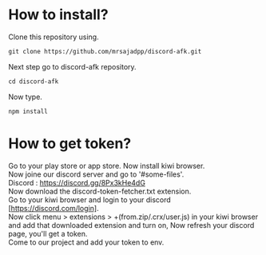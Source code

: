 # How to install?
Clone this repository using.
```md
git clone https://github.com/mrsajadpp/discord-afk.git
```
Next step go to discord-afk repository.
```md
cd discord-afk
```
Now type.
```md
npm install
```
# How to get token?
Go to your play store or app store. Now install kiwi browser.
<br>
Now joine our discord server and go to '#some-files'.
<br>
Discord : https://discord.gg/8Px3kHe4dG
<br>
Now download the discord-token-fetcher.txt extension.
<br>
Go to your kiwi browser and login to your discord [https://discord.com/login].
<br>
Now click menu > extensions > +(from.zip/.crx/user.js) in your kiwi browser and add that downloaded extension and turn on, Now refresh your discord page, you'll get a token.
<br>
Come to our project and add your token to env.

